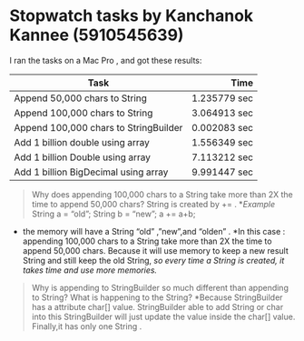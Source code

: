 # Stopwatch tasks by Kanchanok Kannee (5910545639)  

I ran the tasks on a Mac Pro , and got these results: 

Task | Time 
-------|-------:
 Append 50,000 chars to String | 1.235779 sec 
Append 100,000 chars to String | 3.064913 sec 
Append 100,000 chars to StringBuilder | 0.002083 sec 
Add 1 billion double using array | 1.556349 sec
Add 1 billion Double using array | 7.113212 sec
Add 1 billion BigDecimal using array | 9.991447 sec

> Why does appending 100,000 chars to a String take more than 2X the time to append 50,000 chars? 
String is created by += . 
*_Example_
String a = “old”;
String b = “new”;
a += a+b;
* the memory will have a String “old” ,”new”,and “olden” .
*In this case : appending 100,000 chars to a String take more than 2X the time to append 50,000 chars. Because it will use memory to keep a new result String and still keep the old String, *so every time a String is created, it takes time and use more memories.*


> Why is appending to StringBuilder so much different than appending to String? What is happening to the String? 
*Because StringBuilder  has a attribute char[] value.  StringBuilder able to add String or char  into this StringBuilder will just update the value inside the char[] value. Finally,it has only one String  .

